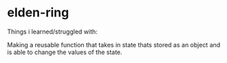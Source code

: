 # elden-ring

Things i learned/struggled with:

Making a reusable function that takes in state thats stored as an object and is able to change the values of the state.

